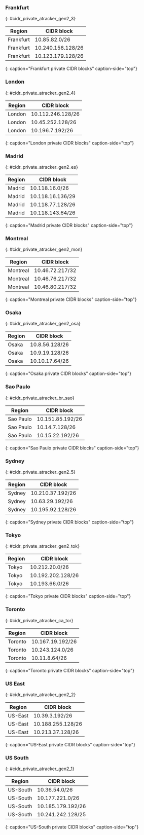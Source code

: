 ### Frankfurt
{: #cidr_private_atracker_gen2_3}

| Region   | CIDR block |
|----------|------------|
| Frankfurt  | 10.85.82.0/26 |
| Frankfurt  | 10.240.156.128/26 |
| Frankfurt  | 10.123.179.128/26 |
{: caption="Frankfurt private CIDR blocks" caption-side="top"}

### London
{: #cidr_private_atracker_gen2_4}

| Region   | CIDR block |
|----------|------------|
| London  | 10.112.246.128/26 |
| London  | 10.45.252.128/26 |
| London  | 10.196.7.192/26 |
{: caption="London private CIDR blocks" caption-side="top"}

### Madrid
{: #cidr_private_atracker_gen2_es}

| Region   | CIDR block |
|----------|------------|
| Madrid  | 10.118.16.0/26 |
| Madrid  | 10.118.16.136/29 |
| Madrid  | 10.118.77.128/26 |
| Madrid  | 10.118.143.64/26 |
{: caption="Madrid private CIDR blocks" caption-side="top"}


### Montreal
{: #cidr_private_atracker_gen2_mon}

| Region   | CIDR block |
|----------|------------|
| Montreal  | 10.46.72.217/32 |
| Montreal  | 10.46.76.217/32 |
| Montreal  | 10.46.80.217/32 |
{: caption="Montreal private CIDR blocks" caption-side="top"}



### Osaka
{: #cidr_private_atracker_gen2_osa}

| Region   | CIDR block |
|----------|------------|
| Osaka  | 10.8.56.128/26 |
| Osaka  | 10.9.19.128/26 |
| Osaka  | 10.10.17.64/26 |
{: caption="Osaka private CIDR blocks" caption-side="top"}

### Sao Paulo
{: #cidr_private_atracker_br_sao}

| Region   | CIDR block |
|----------|------------|
| Sao Paulo  | 10.151.85.192/26 |
| Sao Paulo  | 10.14.7.128/26 |
| Sao Paulo  | 10.15.22.192/26 |
{: caption="Sao Paulo private CIDR blocks" caption-side="top"}

### Sydney
{: #cidr_private_atracker_gen2_5}

| Region   | CIDR block |
|----------|------------|
| Sydney  | 10.210.37.192/26 |
| Sydney  | 10.63.29.192/26 |
| Sydney  | 10.195.92.128/26 |
{: caption="Sydney private CIDR blocks" caption-side="top"}

### Tokyo
{: #cidr_private_atracker_gen2_tok}

| Region   | CIDR block |
|----------|------------|
| Tokyo  | 10.212.20.0/26  |
| Tokyo  | 10.192.202.128/26 |
| Tokyo  | 10.193.66.0/26 |
{: caption="Tokyo private CIDR blocks" caption-side="top"}

### Toronto
{: #cidr_private_atracker_ca_tor}

| Region   | CIDR block |
|----------|------------|
| Toronto  | 10.167.19.192/26 |
| Toronto  | 10.243.124.0/26 |
| Toronto  | 10.11.8.64/26 |
{: caption="Toronto private CIDR blocks" caption-side="top"}

### US East
{: #cidr_private_atracker_gen2_2}

| Region   | CIDR block |
|----------|------------|
| US-East  | 10.39.3.192/26 |
| US-East  | 10.188.255.128/26 |
| US-East  | 10.213.37.128/26 |
{: caption="US-East private CIDR blocks" caption-side="top"}

### US South
{: #cidr_private_atracker_gen2_1}

| Region | CIDR block |
|--------|------------|
| US-South | 10.36.54.0/26 |
| US-South | 10.177.221.0/26 |
| US-South | 10.185.179.192/26 |
| US-South | 10.241.242.128/25 |
{: caption="US-South private CIDR blocks" caption-side="top"}
